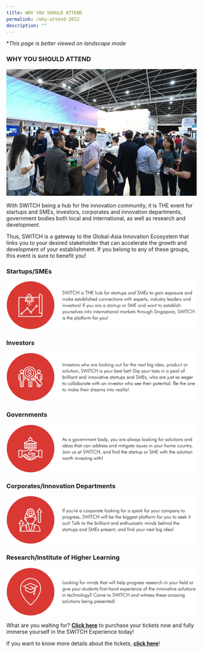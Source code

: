```yaml
---
title: WHY YOU SHOULD ATTEND
permalink: /why-attend-2022
description: ""
---
```

**This page is better viewed on landscape mode*
### **WHY YOU SHOULD ATTEND**
![Networking](/images/Networking.jpg)

With SWITCH being a hub for the innovation community, it is THE event for startups and SMEs, investors, corporates and innovation departments, government bodies both local and international, as well as research and development. 

Thus, SWITCH is a gateway to the Global-Asia Innovation Ecosystem that links you to your desired stakeholder that can accelerate the growth and development of your establishment. If you belong to any of these groups, this event is sure to benefit you!
### **Startups/SMEs**
![](/images/SWITCH%202022%20Landing%20Page/A3370619-9833-41B1-B3D9-6A26BCAB8DC3_1_201_a.jpeg)
### **Investors**
![](/images/SWITCH%202022%20Landing%20Page/DCDC4ABE-A52D-4A74-8E2B-EFD59628F9E3_1_201_a.jpeg)
### **Governments**
![](/images/SWITCH%202022%20Landing%20Page/D07845CD-3072-4CA9-9AB6-C0AF9D864995_1_201_a.jpeg)
### **Corporates/Innovation Departments**
![](/images/SWITCH%202022%20Landing%20Page/B0DDA781-65A6-400D-874B-AC821BE87533_1_201_a.jpeg)
### **Research/Institute of Higher Learning**
![](/images/SWITCH%202022%20Landing%20Page/E5F7B52B-B3E6-4F4B-9587-27CA71133F17_1_201_a.jpeg)

What are you waiting for? **[Click here](https://community.switchsg.org/register)** to purchase your tickets now and fully immerse yourself in the SWITCH Experience today!

If you want to know more details about the tickets, **[click here](https://enterprisesg-switch-staging.netlify.app/tickets)**!